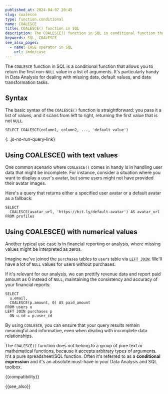 ```yaml
---
published_at: 2024-04-07 20:45
slug: coalesce
type: function.conditional
name: COALESCE
title: COALESCE() function in SQL
description: The COALESCE() function in SQL is conditional function that allows you to return the first non-NULL value in a list of arguments.
keywords: SQL, COALESCE
see_also_pages:
  - name: CASE operator in SQL
    url: /mdn/case
---
```


The `COALESCE` function in SQL is a conditional function that allows you to return the first non-`NULL` value in a list of arguments. It's particularly handy in Data Analysis for dealing with missing data, default values, and data transformation tasks.

## Syntax

The basic syntax of the `COALESCE()` function is straightforward: you pass it a list of values, and it scans from left to right, returning the first value that is not `NULL`.

~~~pgsql
SELECT COALESCE(column1, column2, ..., 'default value')
~~~
{: .js-no-run-query-link}

## Using COALESCE() with text values

One common scenario where `COALESCE()` comes in handy is in handling user data that might be incomplete. For instance, consider a situation where you want to display a user's avatar, but some users might not have provided their avatar images.

Here's a query that returns either a specified user avatar or a default avatar as a fallback:

~~~pgsql
SELECT
  COALESCE(avatar_url, 'https://bit.ly/default-avatar') AS avatar_url
FROM profiles
~~~

## Using COALESCE() with numerical values

Another typical use case is in financial reporting or analysis, where missing values might be interpreted as zeros.

Imagine we've joined the `purchases` tables to `users` table via [`LEFT JOIN`](/mdn/left-join). We'll have a lot of `NULL` values for users without purchases.

If it's relevant for our analysis, we can prettify revenue data and report paid amount as 0 instead of `NULL`, maintaining the consistency and accuracy of your financial reports:

~~~pgsql
SELECT
  u.email,
  COALESCE(p.amount, 0) AS paid_amount
FROM users u
LEFT JOIN purchases p
  ON u.id = p.user_id
~~~

By using `COALESCE`, you can ensure that your query results remain meaningful and informative, even when dealing with incomplete data relationships.

The `COALESCE()` function does not belong to a group of pure text or mathematical functions, because it accepts arbitrary types of arguments. It's a pure spreadsheet/SQL function. Often it's referred to as a **conditional expression** and it's an absolute must-have in your Data Analysis and SQL toolbox.

{{compatibility}}

{{see_also}}

